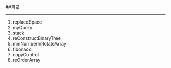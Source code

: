 ##目录

-----

1. replaceSpace
2. myQuery
3. stack
4. reConstructBinaryTree
5. minNumberInRotateArray
6. fibonacci
7. copyControl
8. reOrderArray
